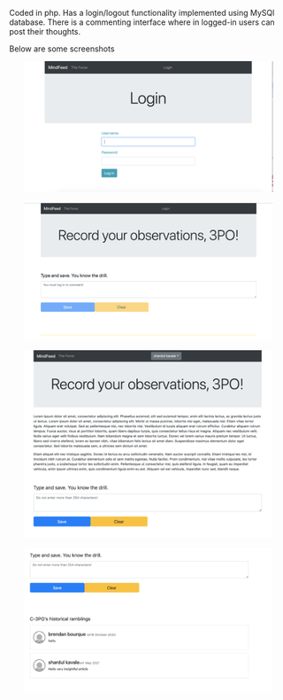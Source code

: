 Coded in php. Has a login/logout functionality implemented using MySQl database. There is a commenting interface where in logged-in users can post their thoughts.

Below are some screenshots
<br />

<div align="center">
    <img src="Screen Shot 2021-05-01 at 5.27.38 PM.png" width="450px"</img> 
</div>
<br />
<div align="center">
    <img src="Screen Shot 2021-05-01 at 5.32.23 PM.png" width="450px"</img> 
</div>
<br />
<div align="center">
    <img src="Screen Shot 2021-05-01 at 5.33.25 PM.png" width="450px"</img> 
</div>
<br />
<div align="center">
    <img src="Screen Shot 2021-05-01 at 5.33.51 PM.png" width="450px"</img> 
</div>
